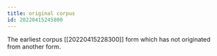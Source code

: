 ```yaml
---
title: original corpus
id: 20220415245800
---
```


The earliest corpus [[20220415228300]] form which has not originated from another form.
